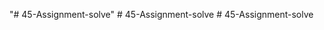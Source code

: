 "# 45-Assignment-solve" 
#   4 5 - A s s i g n m e n t - s o l v e  
 #   4 5 - A s s i g n m e n t - s o l v e  
 